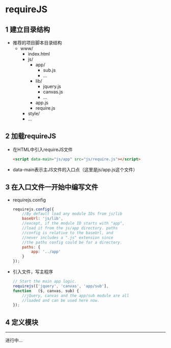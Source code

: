 # requireJS

## 1 建立目录结构
* 推荐的项目脚本目录结构
    * www/
        * index.html
        * js/
            * app/
                * sub.js
                * ...
            * lib/
                * jquery.js
                * canvas.js
                * ...
            * app.js
            * require.js
        * style/
        * ...

## 2 加载requireJS
* 在HTML中引入requireJS文件

    ```html
    <script data-main="js/app" src="js/require.js"></script>
    ```

* data-main表示主JS文件的入口点（这里是js/app.js这个文件）

## 3 在入口文件一开始中编写文件
* requirejs.config

    ```javascript
    requirejs.config({
        //By default load any module IDs from js/lib
        baseUrl: 'js/lib',
        //except, if the module ID starts with "app",
        //load it from the js/app directory. paths
        //config is relative to the baseUrl, and
        //never includes a ".js" extension since
        //the paths config could be for a directory.
        paths: {
            app: '../app'
        }
    });
    ```

* 引入文件，写主程序

    ```javascript
    // Start the main app logic.
    requirejs(['jquery', 'canvas', 'app/sub'],
    function   ($, canvas, sub) {
        //jQuery, canvas and the app/sub module are all
        //loaded and can be used here now.
    });
    ```

## 4 定义模块

***

进行中...